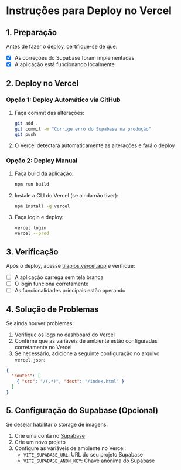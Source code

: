 # Instruções para Deploy no Vercel

## 1. Preparação

Antes de fazer o deploy, certifique-se de que:

- [x] As correções do Supabase foram implementadas
- [x] A aplicação está funcionando localmente

## 2. Deploy no Vercel

### Opção 1: Deploy Automático via GitHub

1. Faça commit das alterações:
   ```bash
   git add .
   git commit -m "Corrige erro do Supabase na produção"
   git push
   ```

2. O Vercel detectará automaticamente as alterações e fará o deploy

### Opção 2: Deploy Manual

1. Faça build da aplicação:
   ```bash
   npm run build
   ```

2. Instale a CLI do Vercel (se ainda não tiver):
   ```bash
   npm install -g vercel
   ```

3. Faça login e deploy:
   ```bash
   vercel login
   vercel --prod
   ```

## 3. Verificação

Após o deploy, acesse [tilapios.vercel.app](https://tilapios.vercel.app) e verifique:

- [ ] A aplicação carrega sem tela branca
- [ ] O login funciona corretamente
- [ ] As funcionalidades principais estão operando

## 4. Solução de Problemas

Se ainda houver problemas:

1. Verifique os logs no dashboard do Vercel
2. Confirme que as variáveis de ambiente estão configuradas corretamente no Vercel
3. Se necessário, adicione a seguinte configuração no arquivo `vercel.json`:

```json
{
  "routes": [
    { "src": "/(.*)", "dest": "/index.html" }
  ]
}
```

## 5. Configuração do Supabase (Opcional)

Se desejar habilitar o storage de imagens:

1. Crie uma conta no [Supabase](https://supabase.com)
2. Crie um novo projeto
3. Configure as variáveis de ambiente no Vercel:
   - `VITE_SUPABASE_URL`: URL do seu projeto Supabase
   - `VITE_SUPABASE_ANON_KEY`: Chave anônima do Supabase